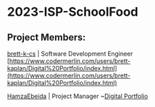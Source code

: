 # 2023-ISP-SchoolFood

## Project Members:
[brett-k-cs](https://github.com/brett-k-cs) | Software Development Engineer  
[https://www.codermerlin.com/users/brett-kaplan/Digital%20Portfolio/index.html](https://www.codermerlin.com/users/brett-kaplan/Digital%20Portfolio/index.html)

[HamzaEbeida](https://github.com/HamzaEbeida) | Project Manager
~[Digital Portfolio](https://www.codermerlin.com/users/hamza-ebeida/Digital%20Portfolio/index.html)
